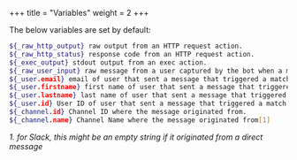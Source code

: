 +++
title = "Variables"
weight = 2
+++

The below variables are set by default:

```sh
${_raw_http_output} raw output from an HTTP request action.
${_raw_http_status} response code from an HTTP request action.
${_exec_output} stdout output from an exec action.
${_raw_user_input} raw message from a user captured by the bot when a match is found.
${_user.email} email of user that sent a message that triggered a match.
${_user.firstname} first name of user that sent a message that triggered a match.
${_user.lastname} last name of user that sent a message that triggered a match.
${_user.id} User ID of user that sent a message that triggered a match.
${_channel.id} Channel ID where the message originated from.
${_channel.name} Channel Name where the message originated from[1]
```

_1. for Slack, this might be an empty string if it originated from a direct message_
